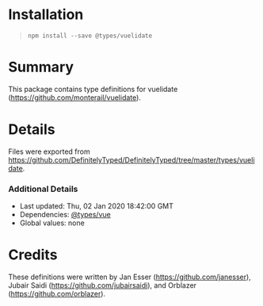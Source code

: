 # Installation
> `npm install --save @types/vuelidate`

# Summary
This package contains type definitions for vuelidate (https://github.com/monterail/vuelidate).

# Details
Files were exported from https://github.com/DefinitelyTyped/DefinitelyTyped/tree/master/types/vuelidate.

### Additional Details
 * Last updated: Thu, 02 Jan 2020 18:42:00 GMT
 * Dependencies: [@types/vue](https://npmjs.com/package/@types/vue)
 * Global values: none

# Credits
These definitions were written by Jan Esser (https://github.com/janesser), Jubair Saidi (https://github.com/jubairsaidi), and Orblazer (https://github.com/orblazer).
